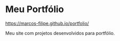 # Meu Portfólio

https://marcos-filipe.github.io/portfolio/

 Meu site com projetos desenvolvidos para portfólio.

